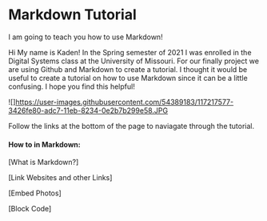 # Markdown Tutorial
I am going to teach you how to use Markdown!

Hi My name is Kaden! In the Spring semester of 2021 I was enrolled in the Digital Systems class at the University of Missouri. For our finally project we are using Github and Markdown to create a tutorial. I thought it would be useful to create a tutorial on how to use Markdown since it can be a little confusing. I hope you find this helpful!

![]https://user-images.githubusercontent.com/54389183/117217577-3426fe80-adc7-11eb-8234-0e2b7b299e58.JPG

Follow the links at the bottom of the page to naviagate through the tutorial.













#### How to in Markdown:
[What is Markdown?]

[Link Websites and other Links]

[Embed Photos]

[Block Code]

